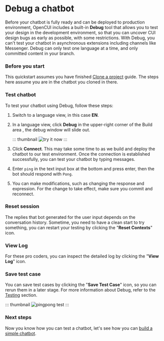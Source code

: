 # Debug a chatbot

Before your chatbot is fully ready and can be deployed to production environment, OpenCUI includes a built-in **Debug** tool that allows you to test your design in the development environment, so that you can uncover CUI design bugs as early as possible, with some restrictions. With Debug, you can't test your chatbot in asynchronous extensions including channels like Messenger. Debug can only test one language at a time, and only committed content in your branch.

### Before you start

This quickstart assumes you have finished [Clone a project](./start-with-clone.md) guide. The steps here assume you are in the chatbot you cloned in there.

### Test chatbot
To test your chatbot using Debug, follow these steps:

1. Switch to a language view, in this case **EN**. 

2. In a language view, click **Debug** in the upper-right corner of the Build area , the debug window will slide out. 

   ::: thumbnail
   ![try it now](/images/guide/pingpong/tryitnow_icon.png)
   :::

3. Click **Connect**. This may take some time to as we build and deploy the chatbot to our test environment. Once the connection is established successfully, you can test your chatbot by typing messages.

4. Enter `ping` in the text input box at the bottom and press enter, then the bot should respond with `Pong`. 
5. You can make modifications, such as changing the response and expression. For the change to take effect, make sure you commit and reconnect.

### Reset session
The replies that bot generated for the user input depends on the conversation history. Sometime, you need to have a clean start to try something, you can restart your testing by clicking the "**Reset Contexts**" icon.

### View Log
For these pro coders, you can inspect the detailed log by clicking the "**View Log**" icon.

### Save test case
   You can save test cases by clicking the "**Save Test Case**" icon, so you can rerun them in a later stage. For more information about Debug, refer to the [Testing](../reference/platform/testing.md) section.

   ::: thumbnail
   ![pingpong test](/images/guide/pingpong/pingpong_test.png)
   :::

### Next steps
Now you know how you can test a chatbot, let's see how you can [build a simple chatbot](pingpong.md).
